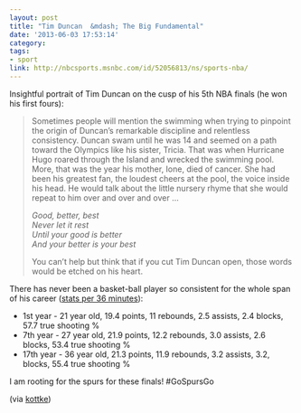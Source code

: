 ```yaml
---
layout: post
title: "Tim Duncan  &mdash; The Big Fundamental"
date: '2013-06-03 17:53:14'
category: 
tags:
- sport
link: http://nbcsports.msnbc.com/id/52056813/ns/sports-nba/
---
```


Insightful portrait of Tim Duncan on the cusp of his 5th NBA finals (he won his first fours):
>Sometimes people will mention the swimming when trying to pinpoint the origin of Duncan’s remarkable discipline and relentless consistency. Duncan swam until he was 14 and seemed on a path toward the Olympics like his sister, Tricia. That was when Hurricane Hugo roared through the Island and wrecked the swimming pool. More, that was the year his mother, Ione, died of cancer. She had been his greatest fan, the loudest cheers at the pool, the voice inside his head. He would talk about the little nursery rhyme that she would repeat to him over and over and over …
>
> _Good, better, best_  
> _Never let it rest_  
> _Until your good is better_  
> _And your better is your best_  
>
>You can’t help but think that if you cut Tim Duncan open, those words would be etched on his heart.

There has never been a basket-ball player so consistent for the whole span of his career ([stats per 36 minutes][stats]):

* 1st year - 21 year old, 19.4 points, 11 rebounds, 2.5 assists, 2.4 blocks, 57.7 true shooting %
* 7th year - 27 year old, 21.9 points, 12.2 rebounds, 3.0 assists, 2.6 blocks, 53.4 true shooting %
* 17th year - 36 year old, 21.3 points, 11.9 rebounds, 3.2 assists, 3.2, blocks, 55.4 true shooting %

I am rooting for the spurs for these finals! #GoSpursGo

(via [kottke](http://kottke.org/13/06/the-big-fundamental))

[stats]: http://www.basketball-reference.com/players/d/duncati01.html#per_minute::none
